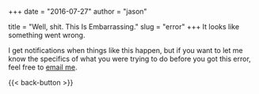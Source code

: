 +++
date = "2016-07-27"
author = "jason"

title = "Well, shit. This Is Embarrassing."
slug = "error"
+++
It looks like something went wrong.

I get notifications when things like this happen, but if you want to let me know the specifics of what you were trying to do before you got this error, feel free to [email me](mailto:jason@lengstorf.com).

{{< back-button >}}


